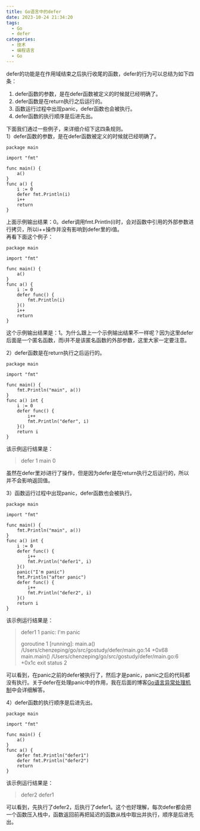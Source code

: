 ```yaml
---
title: Go语言中的defer
date: 2023-10-24 21:34:20
tags:
  - Go
  - defer
categories:
  - 技术
  - 编程语言
  - Go
---
```

defer的功能是在作用域结束之后执行收尾的函数，defer的行为可以总结为如下四条：  
1. defer函数的参数，是在defer函数被定义的时候就已经明确了。 
2. defer函数是在return执行之后运行的。
3. 函数运行过程中出现panic，defer函数也会被执行。
4. defer函数的执行顺序是后进先出。

下面我们通过一些例子，来详细介绍下这四条规则。  
1）defer函数的参数，是在defer函数被定义的时候就已经明确了。   
```
package main

import "fmt"

func main() {
    a()
}
func a() {
    i := 0
    defer fmt.Println(i)
    i++
    return
}
```
上面示例输出结果：0。defer调用fmt.Println(i)时，会对函数中引用的外部参数进行拷贝，所以i++操作并没有影响到defer里的i值。  
再看下面这个例子：  
```
package main

import "fmt"

func main() {
    a()
}
func a() {
    i := 0
    defer func() {
        fmt.Println(i)
    }()
    i++
    return
}
```
这个示例输出结果是：1。为什么跟上一个示例输出结果不一样呢？因为这里defer后面是一个匿名函数，而i并不是该匿名函数的外部参数，这里大家一定要注意。  
  
2）defer函数是在return执行之后运行的。  
```
package main

import "fmt"

func main() {
    fmt.Println("main", a())
}
func a() int {
    i := 0
    defer func() {
        i++
        fmt.Println("defer", i)
    }()
    return i
}
```
该示例运行结果是：
>defer 1
>main 0

虽然在defer里对i进行了操作，但是因为defer是在return执行之后运行的，所以并不会影响返回值。  
  
3）函数运行过程中出现panic，defer函数也会被执行。
```
package main

import "fmt"

func main() {
    fmt.Println("main", a())
}
func a() int {
    i := 0
    defer func() {
        i++
        fmt.Println("defer1", i)
    }()
    panic("I'm panic")
    fmt.Println("after panic")
    defer func() {
        i++
        fmt.Println("defer2", i)
    }()
    return i
}
```
该示例运行结果是：
>defer1 1
>panic: I'm panic
>
>goroutine 1 [running]:
>main.a()
>        /Users/chenzeping/go/src/gostudy/defer/main.go:14 +0x68
>main.main()
>        /Users/chenzeping/go/src/gostudy/defer/main.go:6 +0x1c
>exit status 2

可以看到，在panic之前的defer被执行了，然后才是panic，panic之后的代码都没有执行。关于defer在处理panic中的作用，我在后面的博客[Go语言异常处理机制](/article/golang-exception-handle)中会详细解答。  
  
4）defer函数的执行顺序是后进先出。  
```
package main

import "fmt"

func main() {
    a()
}
func a() {
    defer fmt.Println("defer1")
    defer fmt.Println("defer2")
    return
}
```
该示例运行结果是：
>defer2
>defer1

可以看到，先执行了defer2，后执行了defer1。这个也好理解，每次defer都会把一个函数压入栈中，函数返回前再把延迟的函数从栈中取出并执行，顺序是后进先出。  

